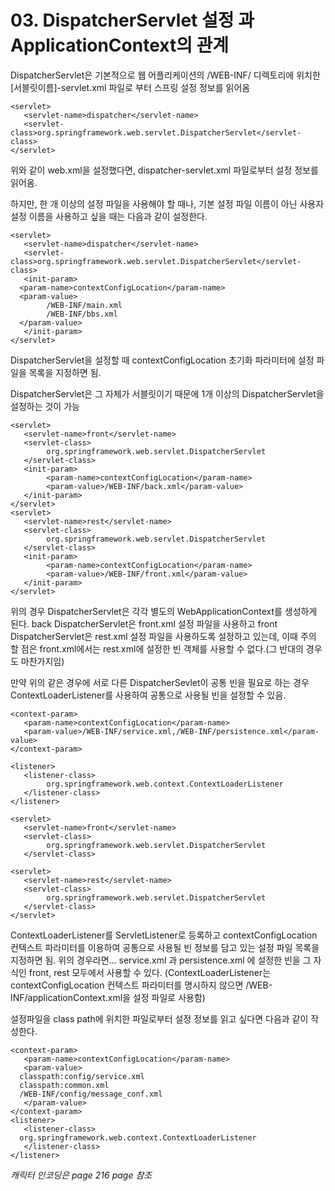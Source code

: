 # 03. DispatcherServlet 설정 과 ApplicationContext의 관계 #
DispatcherServlet은 기본적으로 웹 어플리케이션의 /WEB-INF/ 디렉토리에 위치한 [서블릿이름]-servlet.xml 파일로 부터 스프링 설정 정보를 읽어옴
    
    <servlet>
       <servlet-name>dispatcher</servlet-name>
       <servlet-class>org.springframework.web.servlet.DispatcherServlet</servlet-class>
    </servlet>

위와 같이 web.xml을 설정했다면, dispatcher-servlet.xml 파일로부터 설정 정보를 읽어옴.

하지만, 한 개 이상의 설정 파일을 사용해야 할 때나, 기본 설정 파일 이름이 아닌 사용자 설정 이름을 사용하고 싶을 때는 다음과 같이 설정한다.

    <servlet>
       <servlet-name>dispatcher</servlet-name>
       <servlet-class>org.springframework.web.servlet.DispatcherServlet</servlet-class>
       <init-param>
      <param-name>contextConfigLocation</param-name>
      <param-value>
     		/WEB-INF/main.xml
     		/WEB-INF/bbs.xml
      </param-value>
       </init-param>
    </servlet>
    
DispatcherServlet을 설정할 때 contextConfigLocation 초기화 파라미터에 설정 파일을 목록을 지정하면 됨.

DispatcherServlet은 그 자체가 서블릿이기 때문에 1개 이상의 DispatcherServlet을 설정하는 것이 가능

    <servlet>
       <servlet-name>front</servlet-name>
       <servlet-class>
      		org.springframework.web.servlet.DispatcherServlet
       </servlet-class>
       <init-param>
       		<param-name>contextConfigLocation</param-name>
       		<param-value>/WEB-INF/back.xml</param-value>
       </init-param>
    </servlet>
    <servlet>
       <servlet-name>rest</servlet-name>
       <servlet-class>
      		org.springframework.web.servlet.DispatcherServlet
       </servlet-class>
       <init-param>
      		<param-name>contextConfigLocation</param-name>
      		<param-value>/WEB-INF/front.xml</param-value>
       </init-param>
    </servlet>

위의 경우 DispatcherServlet은 각각 별도의 WebApplicationContext를 생성하게 된다.
back DispatcherServlet은 front.xml 설정 파일을 사용하고 front DispatcherServlet은 rest.xml 설정 파일을 사용하도록 설정하고 있는데, 이때 주의 할 점은 front.xml에서는 rest.xml에 설정한 빈 객체를 사용할 수 없다.(그 반대의 경우도 마찬가지임)

만약 위의 같은 경우에 서로 다른 DispatcherSevlet이 공통 빈을 필요로 하는 경우 ContextLoaderListener를 사용하여 공통으로 사용될 빈을 설정할 수 있음.

    
    <context-param>
       <param-name>contextConfigLocation</param-name>
       <param-value>/WEB-INF/service.xml,/WEB-INF/persistence.xml</param-value>
    </context-param>
     
    <listener>
       <listener-class>
      		org.springframework.web.context.ContextLoaderListener
       </listener-class>
    </listener>
        
    <servlet>
       <servlet-name>front</servlet-name>
       <servlet-class>
      		org.springframework.web.servlet.DispatcherServlet
       </servlet-class>
      
    <servlet>
       <servlet-name>rest</servlet-name>
       <servlet-class>
      		org.springframework.web.servlet.DispatcherServlet
       </servlet-class>
   	</servlet>

ContextLoaderListener를 ServletListener로 등록하고 contextConfigLocation 컨텍스트 파라미터를 이용하여 공통으로 사용될 빈 정보를 담고 있는 설정 파일 목록을 지정하면 됨.
위의 경우라면... service.xml 과 persistence.xml 에 설정한 빈을 그 자식인 front, rest 모두에서 사용할 수 있다.
(ContextLoaderListener는 contextConfigLocation 컨텍스트 파라미터를 명시하지 않으면 /WEB-INF/applicationContext.xml을 설정 파일로 사용함)


설정파일을 class path에 위치한 파일로부터 설정 정보를 읽고 싶다면 다음과 같이 작성한다.

    <context-param>
       <param-name>contextConfigLocation</param-name>
       <param-value>
      classpath:config/service.xml
      classpath:common.xml
      /WEB-INF/config/message_conf.xml
       </param-value>
    </context-param>
    <listener>
       <listener-class>
      org.springframework.web.context.ContextLoaderListener
       </listener-class>
    </listener>
    
*캐릭터 인코딩은 page 216 page 참조*
